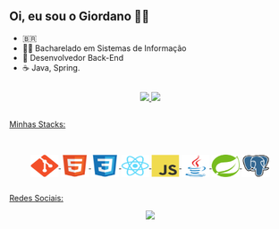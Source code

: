## Oi, eu sou o Giordano 🧑🏻

- 🇧🇷
- 🧑‍🎓 Bacharelado em Sistemas de Informação
- 🍃 Desenvolvedor Back-End
- ☕ Java, Spring.  

##

<div align="center">
  <a href="https://github.com/GiordanoFerreira">
    
  <img height="160em" src="https://github-readme-stats.vercel.app/api?username=GiordanoFerreira&show_icons=true&theme=dark&include_all_commits=true&count_private=true"/>
  <img height="160em" src="https://github-readme-stats.vercel.app/api/top-langs/?username=GiordanoFerreira&layout=compact&langs_count=7&theme=dark"/>  
</div>

##
<p>Minhas Stacks: </p>

##
<div align="center" style="display: inline_block"><br>
  <img align="center" alt="Giordano-git" height="40" width="50" src="https://raw.githubusercontent.com/devicons/devicon/master/icons/git/git-original.svg">
  <img align="center" alt="Giordano-HTML" height="40" width="50" src="https://raw.githubusercontent.com/devicons/devicon/master/icons/html5/html5-original.svg">
  <img align="center" alt="Giordano-CSS" height="40" width="50" src="https://raw.githubusercontent.com/devicons/devicon/master/icons/css3/css3-original.svg">
  <img align="center" alt="Giordano-react" height="40" width="50" src="https://raw.githubusercontent.com/devicons/devicon/master/icons/react/react-original.svg">
  <img align="center" alt="Giordano-Js" height="40" width="50" src="https://raw.githubusercontent.com/devicons/devicon/master/icons/javascript/javascript-original.svg">
  <img align="center" alt="Giordano-Java" height="40" width="50" src="https://raw.githubusercontent.com/devicons/devicon/master/icons/java/java-original.svg">
  <img align="center" alt="Giordano-Spring" height="40" width="50" src="https://raw.githubusercontent.com/devicons/devicon/master/icons/spring/spring-original.svg">
  <img align="center" alt="Giordano-PostgreSql" height="40" width="50" src="https://raw.githubusercontent.com/devicons/devicon/master/icons/postgresql/postgresql-original.svg">
</div>
    
##
<p>Redes Sociais: </p>
<div align="center"> 
  <a href="https://www.linkedin.com/in/giordano-palmezano-90585b222/" target="_blank"><img src="https://img.shields.io/badge/-LinkedIn-%230077B5?style=for-the-badge&logo=linkedin&logoColor=white"target="_blank"></a>
</div> 
